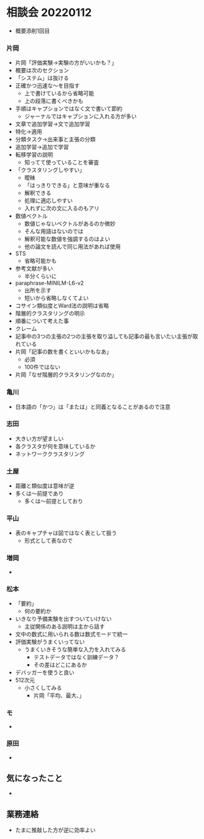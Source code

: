 <!-- tex script for md -->
<script type="text/javascript" async src="https://cdnjs.cloudflare.com/ajax/libs/mathjax/2.7.7/MathJax.js?config=TeX-MML-AM_CHTML">
</script>
<script type="text/x-mathjax-config">
 MathJax.Hub.Config({
 tex2jax: {
 inlineMath: [['$', '$'] ],
 displayMath: [ ['$$','$$'], ["\\[","\\]"] ]
 }
 });
</script>

# 相談会 20220112
- 概要添削1回目

### 片岡
- 片岡「評価実験->実験の方がいいかも？」
- 概要は次のセクション
- 「システム」は抜ける
- 正確かつ迅速な～を目指す
    - 上で書けているから省略可能
    - 上の段落に書くべきかも
- 手順はキャプションではなく文で書いて節約
    - ジャーナルではキャプションに入れる方が多い
- 文章で追加学習->文で追加学習
- 特化->適用
- 分類タスク->出来事と主張の分類
- 追加学習->追加で学習
- 転移学習の説明
    - 知ってて使っていることを審査
- 「クラスタリングしやすい」
    - 曖昧
    - 「はっきりできる」と意味が重なる
    - 解釈できる
    - 処理に適応しやすい
    - 入れずに次の文に入るのもアリ
- 数値ベクトル
    - 数値じゃないベクトルがあるのか微妙
    - そんな用語はないのでは
    - 解釈可能な数値を強調するのはよい
    - 他の論文を読んで同じ用法があれば使用
- STS
    - 省略可能かも
- 参考文献が多い
    - 半分くらいに
- paraphrase-MINILM-L6-v2
    - 出所を示す
    - 短いから省略しなくてよい
- コサイン類似度とWard法の説明は省略
- 階層的クラスタリングの明示
- 順番について考えた事
- クレーム
- 記事中の3つの主張の2つの主張を取り溢しても記事の最も言いたい主張が取れている
- 片岡「記事の数を書くといいかもなあ」
    - 必須
    - 100件ではない
- 片岡「なぜ階層的クラスタリングなのか」

### 亀川
- 日本語の「かつ」は「または」と同義となることがあるので注意

### 志田
- 大きい方が望ましい
- 各クラスタが何を意味しているか
- ネットワーククラスタリング

### 土屋
- 距離と類似度は意味が逆
- 多くは～前提であり
    - 多くは～前提としており

### 平山
- 表のキャプチャは図ではなく表として扱う
    - 形式として表なので

### 増岡
- 

### 松本
- 「要約」
    - 何の要約か
- いきなり予備実験を出すついていけない
    - 主従関係のある説明は主から話す
- 文中の数式に用いられる数は数式モードで統一
- 評価実験がうまくいってない
    - うまくいきそうな簡単な入力を入れてみる
        - テストデータではなく訓練データ？
        - その差はどこにあるか
- デバッガーを使うと良い
- 512次元
    - 小さくしてみる
        - 片岡「平均、最大、」

### モ
- 

### 原田
- 

## 気になったこと
- 

## 業務連絡
- たまに推敲した方が逆に効率よい
